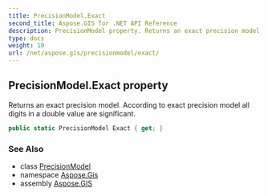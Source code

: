 ```yaml
---
title: PrecisionModel.Exact
second_title: Aspose.GIS for .NET API Reference
description: PrecisionModel property. Returns an exact precision model. According to exact precision model all digits in a double value are significant
type: docs
weight: 10
url: /net/aspose.gis/precisionmodel/exact/
---
```

## PrecisionModel.Exact property

Returns an exact precision model. According to exact precision model all digits in a double value are significant.

```csharp
public static PrecisionModel Exact { get; }
```

### See Also

* class [PrecisionModel](../)
* namespace [Aspose.Gis](../../precisionmodel/)
* assembly [Aspose.GIS](../../../)


